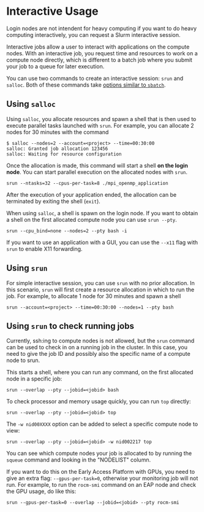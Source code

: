 # Interactive Usage

[sbatch-options]: ./batch-job.md#common-slurm-options

Login nodes are not intendent for heavy computing if you want to do heavy
computing interactively, you can request a Slurm interactive session.

Interactive jobs allow a user to interact with applications on the compute 
nodes. With an interactive job, you request time and resources to work on a 
compute node directly, which is different to a batch job where you submit your 
job to a queue for later execution.

You can use two commands to create an interactive session: `srun` and `salloc`.
Both of these commands take [options similar to `sbatch`][sbatch-options].

## Using `salloc`

Using `salloc`, you allocate resources and spawn a shell that is then used to 
execute parallel tasks launched with `srun`. For example, you can allocate 2
nodes for 30 minutes with the command

```
$ salloc --nodes=2 --account=<project> --time=00:30:00
salloc: Granted job allocation 123456
salloc: Waiting for resource configuration
```

Once the allocation is made, this command will start a shell **on the login
node**. You can start parallel execution on the allocated nodes with `srun`.

```
srun --ntasks=32 --cpus-per-task=8 ./mpi_openmp_application
```

After the execution of your application ended, the allocation can be terminated
by exiting the shell (`exit`). 

When using `salloc`, a shell is spawn on the login node. If you want to obtain 
a shell on the first allocated compute node you can use  `srun --pty`. 

```
srun --cpu_bind=none --nodes=2 --pty bash -i
```

If you want to use an application with a GUI, you can use the `--x11` flag with
`srun` to enable X11 forwarding.

## Using `srun`

For simple interactive session, you can use `srun` with no prior allocation. In 
this scenario, `srun` will first create a resource allocation in which to run 
the job. For example, to allocate 1 node for 30 minutes and spawn a shell

```
srun --account=<project> --time=00:30:00 --nodes=1 --pty bash
```

## Using `srun` to check running jobs

Currently, ssh:ing to compute nodes is not allowed, but the `srun` command can be used to check in on a running job in the cluster. In this case, you need to give the job ID and possibly also the specific name of a compute node to srun.

This starts a shell, where you can run any command, on the first allocated node in a specific job:

    srun --overlap --pty --jobid=<jobid> bash

To check processor and memory usage quickly, you can run `top` directly:

    srun --overlap --pty --jobid=<jobid> top

The `-w nid00XXXX` option can be added to select a specific compute node to view:

    srun --overlap --pty --jobid=<jobid> -w nid002217 top

You can see which compute nodes your job is allocated to by running the `squeue` command and looking in the "NODELIST" column.

If you want to do this on the Early Access Platform with GPUs, you need to give an extra flag: `--gpus-per-task=0`, otherwise your monitoring job will not run. For example, to run the `rocm-smi` command on an EAP node and check the GPU usage, do like this:

    srun --gpus-per-task=0 --overlap --jobid=<jobid> --pty rocm-smi

